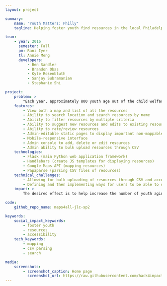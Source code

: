 ```yaml
---
layout: project

summary:
    name: "Youth Matters: Philly"
    tagline: Helping foster youth find resources in the local Philadelphia area

team:
    - year: 2016
      semester: Fall
      pm: Rani Iyer
      tl: Annie Meng
      developers:
          - Ben Sandler
          - Brandon Obas
          - Kyle Rosenbluth
          - Sanjay Subramanian
          - Stephanie Shi

project:
    problem: >
        "Each year, approximately 800 youth age out of the child welfare system in Philadelphia without being placed with a family. These youth face significant challenges finding housing, employment, getting health care, making ends meet, and navigating the foster care system itself."
    features:
        - View both a map and list of all the resources
        - Ability to search location and search resources by name 
        - Ability to filter resources by multiple criteria 
        - Ability to suggest new resources and edits to existing resources
        - Ability to rate/review resources
        - Admin-editable static pages to display important non-mappable information to youth
        - Mobile-responsive interface
        - Admin console to add, delete or edit resources
        - Admin ability to bulk upload resources through CSV
    technologies:
        - Flask (main Python web application framework)
        - Handlebars (create JS templates for displaying resources)
        - Google Maps API (mapping resources)
        - Papaparse (parsing CSV files of resources)
    technical_challenges:
        - Allowing for bulk uploading of resources through CSV and accommodating potentially large files and flexibility in being able to handle both reseting all data as well as updating
        - Defining and then implementing ways for users to be able to do more detailed searches for resources by filtering
    impact: >
        The desired effect is to help increase the number of youth aging out of the child welfare system by using the app to locate necessary resources.

code:
    github_repo_name: maps4all-jlc-sp2

keywords:
    social_impact_keywords:
        - foster youth 
        - resources
        - accessibility
    tech_keywords:
        - mapping
        - csv parsing
        - search

media:
    screenshots:
        - screenshot_caption: Home page
          screenshot_url: https://raw.githubusercontent.com/hack4impact/project-screenshots/master/m4a-jlc-sp2/ss01.png
---
```

